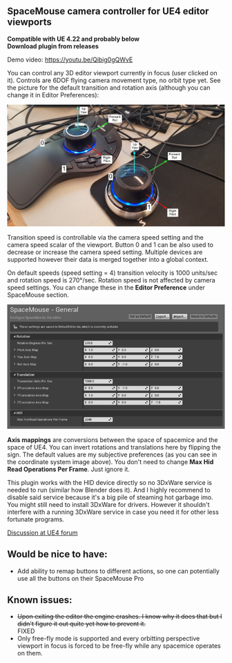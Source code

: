 ## SpaceMouse camera controller for UE4 editor viewports

**Compatible with UE 4.22 and probably below**  
**Download plugin from releases**

Demo video: https://youtu.be/Qibig0gQWvE

You can control any 3D editor viewport currently in focus (user clicked on it). Controls are 6DOF flying camera movement type, no orbit type yet. See the picture for the default transition and rotation axis (although you can change it in Editor Preferences):

![Alt text](/ReadmeMedia/coordinates.jpg?raw=true "Coordinates")

Transition speed is controllable via the camera speed setting and the camera speed scalar of the viewport. Button 0 and 1 can be also used to decrease or increase the camera speed setting. Multiple devices are supported however their data is merged together into a global context.

On default speeds (speed setting = 4) transition velocity is 1000 units/sec and rotation speed is 270°/sec. Rotation speed is not affected by camera speed settings. You can change these in the **Editor Preference** under SpaceMouse section.

![Alt text](/ReadmeMedia/settings.png?raw=true "Coordinates")

**Axis mappings** are conversions between the space of spacemice and the space of UE4. You can invert rotations and translations here by flipping the sign. The default values are my subjective preferences (as you can see in the coordinate system image above). You don't need to change **Max Hid Read Operations Per Frame**. Just ignore it.

This plugin works with the HID device directly so no 3DxWare service is needed to run (similar how Blender does it). And I highly recommend to disable said service because it's a big pile of steaming hot garbage imo. You might still need to install 3DxWare for drivers. However it shouldn't interfere with a running 3DxWare service in case you need it for other less fortunate programs.

[Discussion at UE4 forum](https://forums.unrealengine.com/unreal-engine/feedback-for-epic/437-support-for-space-navigator-3d-mouse?p=1609440#post1609440)

## Would be nice to have:

* Add ability to remap buttons to different actions, so one can potentially use all the buttons on their SpaceMouse Pro

## Known issues:

* ~~Upon exiting the editor the engine crashes. I know why it does that but I didn't figure it out quite yet how to prevent it.~~  
  FIXED
* Only free-fly mode is supported and every orbitting perspective viewport in focus is forced to be free-fly while any spacemice operates on them.